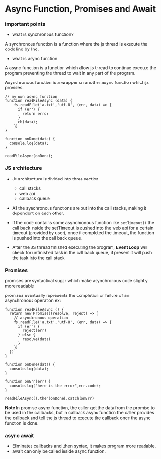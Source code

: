 # Async Function, Promises and Await

### important points

- what is synchronous function?

A synchronous function is a function where the js thread is execute the code line by line. 

- what is async function

A async function is a function which allow js thread to continue execute the program preventing the thread to wait in any part of the program. 

Asynchronous function is a wrapper on another async function which js provides.

```
// my own async function
function readFileAsync (data) {
    fs.readFile('a.txt','utf-8', (err, data) => {
      if (err) {
        return error
      }
      cb(data);
    })
}

function onDone(data) {
  console.log(data);
}

readFileAsync(onDone);

```

### JS architecture

- Js architecture is divided into three section.
    - call stacks
    - web api
    - callback queue


- All the synchronous functions are put into the call stacks, making it dependent on each other.
- If the code contains some asynchronous function like ```setTimeout()``` the call back inside the setTimeout is pushed into the web api for a certain timeout (provided by user), once it completed the timeout, the function is pushed into the call back queue.

- After the JS thread finished executing the program, **Event Loop** will check for unfinished task in the call back queue, if present it will push the task into the call stack.


### Promises

promises are syntactical sugar which make asynchronous code slightly more readable

promises eventually represents the completion or failure of an asynchronous operation
ex:

```
function readFileAsync () {
  return new Promise((resolve, reject) => {
    // asynchronous operation
    fs.readFile('a.txt','utf-8', (err, data) => {
      if (err) {
        reject(err)
      } else {
        resolve(data)
      }
    })
  })  
}

function onDone(data) {
  console.log(data);
}

function onErr(err) {
  console.log("here is the error",err.code);
}

readFileAsync().then(onDone).catch(onErr)

```

**Note** In promise async function, the caller get the data from the promise to be used in the callbacks, but in callback async function the caller provides the callback and tell the js thread to execute the callback once the async function is done.

### async await
- Eliminates callbacks and .then syntax, it makes program more readable.
- await can only be called inside async function.